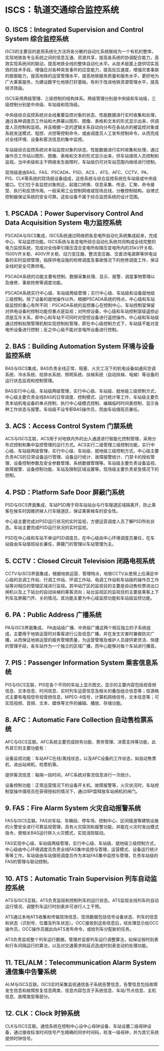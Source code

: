# ISCS：轨道交通综合监控系统



## 0. ISCS：Integrated Supervision and Control System  综合监控系统

ISCS的主要目的是用系统化方法将各分散的自动化系统联结为一个有机的整体，实现地铁各专业系统之间的信息互通、资源共享，提高各系统的协调配合能力，高效实现系统间的联动，提高地铁全线的整体自动化水平。从技术层面上提供切实高效的技术手段，增强应对各种突发事件的应变能力，提高反应速度，增强灾害事故的抵御能力，提高地铁的运营管理水平，提高地铁服务质量和服务水平，更好地为广大乘客服务，为建设数字化地铁打好基础，有利于改进地铁资源管理水平，提高经济效益。

ISCS采用两级管理、三级控制的结构体系。两级管理分别是中央级和车站级，三级控制分别是中央级、车站级和现场级。

中央级综合监控系统对全线重要监控对象的状态、性能数据进行实时收集和处理，通过各种调度员工作站和大屏幕以图形、图像、表格和文本的形式显示出来，供调度人员控制和监视。并且根据一定的逻辑关系自动向分布在各站点的被监控对象或系统发送模式、程控、点控等控制命令，或由调度员人工发布控制命令，从而完成对全线环境、设备和客流信息的集中监控。

车站级综合监控系统对本站监控对象的状态、性能数据进行实时收集和处理，通过操作员工作站以图形、图像、表格和文本的形式显示出来，供车站值班人员控制和监视。当中央级和主干网络发生故障时，车站级仍可对车站范围内继续进行控制。

现场级是由BAS、FAS、PSCADA、PSD、ACS 、ATS、AFC、CCTV、PA、PIS、CLK等系统的现场层设备组成，这些系统与综合监控系统在车站级或中央级接口。它们位于各监控对象附近，起接口转换、信息采集、传送、汇聚、命令接受、执行和反馈作用。一般采用工业控制网络或现场总线，分散控制结构，自律式控制器保证系统的安全可靠。这些设备不属于综合监控系统的设计范围。



## 1. PSCADA：Power Supervisory Control And Data Acquisition System 电力监控系统

PSCADA与ISCS集成，ISCS系统通过网络把各变电所自动化系统集成起来，完成中心、车站监控功能。ISCS系统与各变电所综合自动化系统共同构成全线完整的电力监控系统，完成对全线牵引降压混合变电所和降压变电所内的35kV开关柜、1500V开关柜、400V开关柜、动力变压器、整流变压器、交直流电源屏等供电设备的实时监控管理，指挥供电设施的检修调度及事故情况下的抢修调度工作，保证全线的安全可靠供电。

PSCADA系统的功能主要有控制、数据采集处理、显示、报警、调度事物管理以及维修、事故抢修等调度功能。

PSCADA系统实行中心级、车站级两级管理；实行中心级、车站级和设备就地级三级控制。除了设备的就地操作以外，根据PSCADA系统的特点，中心级和车站级监控的重心有所不同：PSCADA系统的监控重心在控制中心，车站控制室保留对供电设备的控制功能但重点是监视；对所控设备，中心级和车站控制室级遥控必须是互斥关系，即中心和车站不可同时对受控设备进行遥控操作。中心级和车站级通过控制权限管理机制实现控制权管理，即在中心级控制方式下，车站级不能对变电所设备进行控制；反之中心级不能对变电所设备进行控制。



## 2. BAS：Building Automation System 环境与设备监控系统

BAS与ISCS集成，BAS负责全线正常、阻塞、火灾工况下的机电设备如通风空调系统、冷水系统、给排水系统、照明系统、扶梯系统（自动扶梯、电梯）等设备的运行状态监视和控制管理。

BAS实行中心级、车站级两级管理，实行中心级、车站级、就地级三级控制方式，中心级主要负责全线BAS的日常调度、控制模式、运行统计等工作，车站级主要负责本站机电设备的单点控制、执行中心级模式控制、编辑临时时间表控制、显示各种工作状态与报警。车站级不设专职BAS操作员，而由车站值班员兼任。



## 3. ACS：Access Control System 门禁系统

ACS与ISCS互联，ACS用于对地铁内外的出入通道进行智能化控制管理，采用分布式控制和集中监控管理的运行方式。ACS实行二级管理三级控制功能，实行中心级、车站级两级管理，实行中心级、车站级、就地级三级控制方式。中心级主要负责ACS的日常设备运行管理、设备运行统计、故障报警统计、门禁卡的授权管理、设备控制参数及安全参数管理、系统数据管理等。车站级主要负责设备监视、故障报警、设备控制功能、车站及限制区域设置等。现场级主要负责紧急情况下的控制。



## 4. PSD：Platform Safe Door 屏蔽门系统

PSD与ISCS界面集成，车站PSD用于将车站站台与行车隧道区域隔离开，防止乘客在候车时因推挤掉入行车隧道区，保证乘客候车的安全性。

中心级主要完成对PSD运行状况的实时监视，方便运营调度人员了解PSD所处状态。车站主要完成PSD运行状况的实时监视。

PSD在中心级和车站不单设PSD调度员，在中心级由中心环境调度员兼任，在车站级由车站值班站长兼任，屏蔽门的管理以车站管理为主。



## 5. CCTV：Closed Circuit Television 闭路电视系统

CCTV与ISCS界面集成，根据地铁运营、管理特点，地铁CCTV从使用上应满足中心级的总调工作站、行调工作站、环调工作站、电调工作站和车站级的操作员工作站等对相应的管辖区域进行监视。其中站厅区的监视目的主要是自动售检票进出口闸机以及上下站台的自动扶梯的乘客流向；站台监视区的监视目的主要是乘客上下列车及屏蔽门开、关的情况。其功能主要为中心级监控功能和车站级监控功能。



## 6. PA：Public Address 广播系统

PA与ISCS界面集成， PA由站级广播、中央级广播这两个相互独立的子系统组成，主要用于地铁运营时对乘客进行公告信息广播，并在发生灾害时兼做防灾广播，从而保证地铁运营的服务管理质量，为运营管理及维护人员提供更灵活、快捷的管理手段，各车站作为一个独立的区域广播，而中心能够对每个车站进行播音。



## 7. PIS：Passenger Information System 乘客信息系统

PIS与ISCS互联，PIS在各个不同的车站上显示图文。显示的主要内容包括视音频信息、文本信息、时间信息、实时列车运营信息及相关的叠加组合信息等；信源格式主要有电视信号视音频信息，MPEG-4信号，计算机网络信号，文本信息等；可实现视频、音频、文本、媒体等文件的编辑、播放、存储功能。



## 8. AFC：Automatic Fare Collection 自动售检票系统

AFC与ISCS互联。AFC系统主要完成财务功能、票务管理、决策支持等功能，此外其它的主要功能有：

设备监视功能：车站AFC在线/离线状态，以及AFC设备的工作状态，如自动售票机、进出站闸机、检票机等。

提供客流信息：每隔一段时间，AFC系统对客流信息进行一次统计。

设备控制功能：正常运营情况下的设备开关机、故障报警等，火灾状况时，车站控制室操作值班员在获得授权的情况下，通过IBP盘释放车站闸机的闸门。



## 9. FAS：Fire Alarm System  火灾自动报警系统

FAS与ISCS互联。FAS对车站、车辆段、停车场、控制中心、区间隧道等建筑设施的火警安全进行可靠监视管理，具有火灾探测和报警功能，并能在火灾时发出模式指令，使相关BAS运行转入火灾模式，实现消防联动。

FAS实现中心级、车站级两级管理，实行中心级、车站级、就地级三级控制方式，中心级由中心环境调度员负责全线FAS集中监控与管理，运营模式、设备运行统计等等工作。车站级由车站值班调度员作为本站FAS集中监控与管理，负责车站级的FAS的管理与联动控制。



## 10. ATS：Automatic Train Supervision  列车自动监控系统

ATS与ISCS互联。ATS负责监视和控制列车的运行状态。ATS监视全线列车的自动运行情况、调整列车运行时刻表并可进行人工干预。

ATS通过本地ATS收集和传输现场信息，现场数据包括信号设备状态、列车的信息和状态（识别号、位置及列车状态）。OCC接收到这些信息后，经处理显示给OCC操作员，OCC操作员据此向ATS发布命令，或给列车分配新的任务。

ATS负责监视整个列车运行数据，管理并监督列车运行调整算法，如保证按时刻表和行车间隔运行的算法，以及对交通需求和延迟造成时刻表变动的处理功能。



## 11. TEL/ALM：Telecommunication Alarm System 通信集中告警系统

ALM与ISCS互联。ISCS实时采集监视通信各子系统告警信息，告警信息包括故障发生信息和故障恢复信息两类，信息内容包含子系统信息、车站/节点信息、主机信息、故障类型等部分。



## 12. CLK：Clock 时钟系统

CLK与ISCS互联。通信系统在控制中心设中心母钟设备、车站设置二级母钟设备，通过接收标准时间信号产生精确的同步时间码，校准一级母钟，并为其它系统提供时钟信号。





































































---







